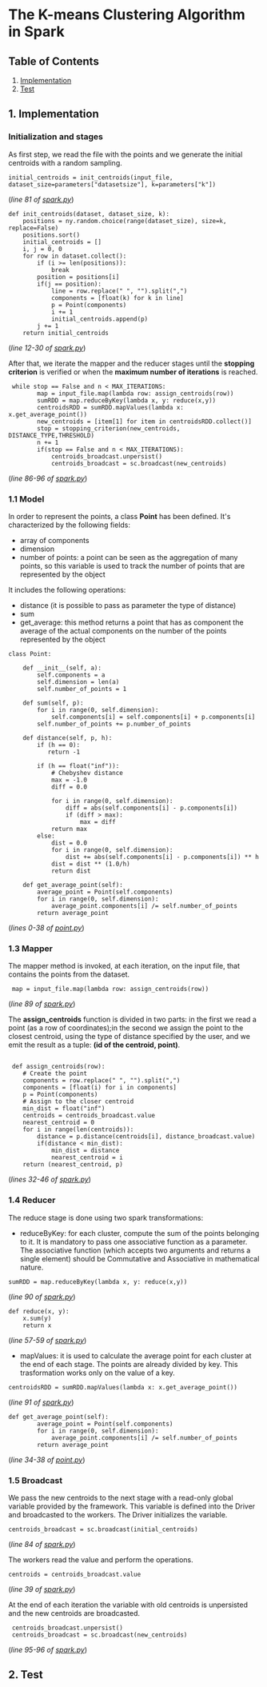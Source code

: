 # The K-means Clustering Algorithm in Spark

## Table of Contents
1) [Implementation](#1-implementation)
2) [Test](#2-test)

## 1. Implementation

### Initialization and stages

As first step, we read the file with the points and we generate the initial centroids with a random sampling.

```
initial_centroids = init_centroids(input_file, dataset_size=parameters["datasetsize"], k=parameters["k"])
```
(*line 81 of [spark.py](/k-means-spark/spark.py)*)
```
def init_centroids(dataset, dataset_size, k):
    positions = ny.random.choice(range(dataset_size), size=k, replace=False)
    positions.sort()
    initial_centroids = []
    i, j = 0, 0
    for row in dataset.collect():
        if (i >= len(positions)):
            break
        position = positions[i]
        if(j == position):
            line = row.replace(" ", "").split(",")
            components = [float(k) for k in line]
            p = Point(components)
            i += 1
            initial_centroids.append(p)
        j += 1
    return initial_centroids
```
(*line 12-30 of [spark.py](/k-means-spark/spark.py)*)

After that, we iterate the mapper and the reducer stages until the **stopping criterion** is verified or when the **maximum number of iterations** is reached.

```
 while stop == False and n < MAX_ITERATIONS:
        map = input_file.map(lambda row: assign_centroids(row))
        sumRDD = map.reduceByKey(lambda x, y: reduce(x,y))
        centroidsRDD = sumRDD.mapValues(lambda x: x.get_average_point())
        new_centroids = [item[1] for item in centroidsRDD.collect()]
        stop = stopping_criterion(new_centroids, DISTANCE_TYPE,THRESHOLD)
        n += 1
        if(stop == False and n < MAX_ITERATIONS):
            centroids_broadcast.unpersist()
            centroids_broadcast = sc.broadcast(new_centroids)
```
(*line 86-96 of [spark.py](/k-means-spark/spark.py)*)
### 1.1 Model

In order to represent the points, a class **Point** has been defined.
It's characterized by the following fields:

- array of components
- dimension
- number of points: a point can be seen as the aggregation of many points, so this variable is used to track the number of points that are represented by the object

It includes the following operations:

- distance (it is possible to pass as parameter the type of distance)
- sum
- get_average: this method returns a point that has as component the average of the actual components on the number of the points represented by the object

```
class Point:
    
    def __init__(self, a):
        self.components = a
        self.dimension = len(a)
        self.number_of_points = 1
    
    def sum(self, p):
        for i in range(0, self.dimension):
            self.components[i] = self.components[i] + p.components[i]
        self.number_of_points += p.number_of_points

    def distance(self, p, h):
        if (h == 0):
           return -1
        
        if (h == float("inf")):
            # Chebyshev distance
            max = -1.0
            diff = 0.0
            
            for i in range(0, self.dimension):
                diff = abs(self.components[i] - p.components[i])
                if (diff > max):
                    max = diff
            return max
        else:
            dist = 0.0
            for i in range(0, self.dimension):
                dist += abs(self.components[i] - p.components[i]) ** h
            dist = dist ** (1.0/h)
            return dist

    def get_average_point(self):
        average_point = Point(self.components)
        for i in range(0, self.dimension):
            average_point.components[i] /= self.number_of_points
        return average_point
```
(*lines 0-38 of [point.py](/k-means-spark/point.py)*)

### 1.3 Mapper

The mapper method is invoked, at each iteration,  on the input file, that contains the points from the dataset.

```
 map = input_file.map(lambda row: assign_centroids(row))
```
(*line 89 of [spark.py](/k-means-spark/spark.py)*)

The **assign_centroids** function is divided in two parts: in the first we read a point (as a row of coordinates);in the second we assign the point to the closest centroid, using the type of distance specified by the user, and we emit the result as a tuple: **(id of the centroid, point)**.
```

 def assign_centroids(row):
    # Create the point
    components = row.replace(" ", "").split(",")
    components = [float(i) for i in components]
    p = Point(components)
    # Assign to the closer centroid
    min_dist = float("inf")
    centroids = centroids_broadcast.value
    nearest_centroid = 0
    for i in range(len(centroids)):
        distance = p.distance(centroids[i], distance_broadcast.value)
        if(distance < min_dist):
            min_dist = distance
            nearest_centroid = i
    return (nearest_centroid, p)
```
(*lines 32-46 of [spark.py](/k-means-spark/spark.py)*)

### 1.4 Reducer

The reduce stage is done using two spark transformations:
- reduceByKey: for each cluster, compute the sum of the points belonging to it. It is mandatory to pass one associative function as a parameter.
The associative function (which accepts two arguments and returns a single element) should be Commutative and Associative in mathematical nature.
```
sumRDD = map.reduceByKey(lambda x, y: reduce(x,y))
```
(*line 90 of [spark.py](/k-means-spark/spark.py)*)
```
def reduce(x, y):
    x.sum(y)
    return x

```
(*line 57-59 of [spark.py](/k-means-spark/spark.py)*)

- mapValues: it is used to calculate the average point for each cluster at the end of each stage. The points are already divided by key. This trasformation works only on the value of a key.
```
centroidsRDD = sumRDD.mapValues(lambda x: x.get_average_point())
```
(*line 91 of [spark.py](/k-means-spark/spark.py)*)

```
def get_average_point(self):
        average_point = Point(self.components)
        for i in range(0, self.dimension):
            average_point.components[i] /= self.number_of_points
        return average_point

```
(*line 34-38 of [point.py](/k-means-spark/point.py)*)

### 1.5 Broadcast

We pass the new centroids to the next stage with a read-only global variable provided by the framework. This variable is defined into the Driver and broadcasted to the workers.
The Driver initializes the variable.
```
centroids_broadcast = sc.broadcast(initial_centroids)
```
(*line 84 of [spark.py](/k-means-spark/spark.py)*)

The workers read the value and perform the operations.

```
centroids = centroids_broadcast.value
```
(*line 39 of [spark.py](/k-means-spark/spark.py)*)

At the end of each iteration the variable with old centroids is unpersisted and the new centroids are broadcasted.
```
 centroids_broadcast.unpersist()
 centroids_broadcast = sc.broadcast(new_centroids)
```
(*line 95-96 of [spark.py](/k-means-spark/spark.py)*)

## 2. Test

